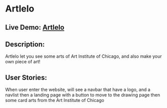 # Artlelo

## Live Demo: [Artlelo](https://artlelo.netlify.app/)
## Description:
Artlelo let you see some arts of Art Institute of Chicago, and also make your own piece of art!
## User Stories:
When user enter the website, will see a navbar that have a logo, and a navlist
then a landing page with a button to move to the drawing page
then some card arts from the Art Institute of Chicago
